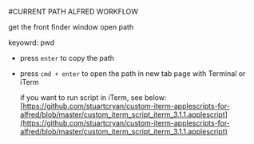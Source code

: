 #CURRENT PATH ALFRED WORKFLOW

get the front finder window open path

keyowrd: pwd

- press `enter` to copy the path

- press `cmd + enter` to open the path in new tab page with Terminal or iTerm

  if you want to run script in iTerm, see below: [https://github.com/stuartcryan/custom-iterm-applescripts-for-alfred/blob/master/custom_iterm_script_iterm_3.1.1.applescript](https://github.com/stuartcryan/custom-iterm-applescripts-for-alfred/blob/master/custom_iterm_script_iterm_3.1.1.applescript)
